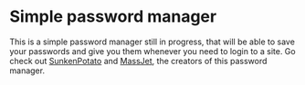 # Simple password manager

This is a simple password manager still in progress, that will be able to save your passwords and give you them whenever you need to login to a site.
Go check out [SunkenPotato](https://github.com/SunkenPotato) and [MassJet](https://github.com/massjet), the creators of this password manager.
